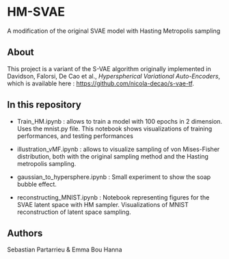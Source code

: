 # HM-SVAE
A modification of the original SVAE model with Hasting Metropolis sampling

## About
This project is a variant of the S-VAE algorithm originally implemented in Davidson, Falorsi, De Cao et al., *Hyperspherical Variational Auto-Encoders*, which is available here : https://github.com/nicola-decao/s-vae-tf.

## In this repository

- Train_HM.ipynb : allows to train a model with 100 epochs in 2 dimension. Uses the mnist.py file. This notebook shows visualizations of training performances, and testing performances

- illustration_vMF.ipynb : allows to visualize sampling of von Mises-Fisher distribution, both with the original sampling method and the Hasting metropolis sampling.

- gaussian_to_hypersphere.ipynb : Small experiment to show the soap bubble effect.

- reconstructing_MNIST.ipynb : Notebook representing figures for the SVAE latent space with HM sampler. Visualizations of MNIST reconstruction of latent space sampling.

## Authors
Sebastian Partarrieu & Emma Bou Hanna
